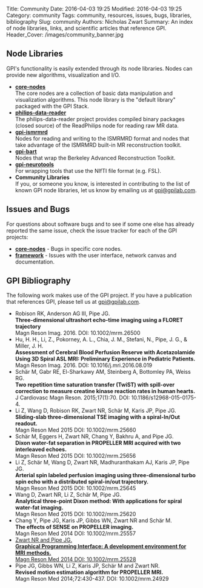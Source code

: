 Title: Community
Date: 2016-04-03 19:25
Modified: 2016-04-03 19:25
Category: community
Tags: community, resources, issues, bugs, libraries, bibliography
Slug: community
Authors: Nicholas Zwart
Summary: An index of node libraries, links, and scientific articles that reference GPI.
Header_Cover: /images/community_banner.jpg

## Node Libraries

GPI's functionality is easily extended through its node libraries. Nodes can
provide new algorithms, visualization and I/O.

* **[core-nodes](https://github.com/gpilab/core-nodes)**<br>
    The core nodes are a collection of basic data manipulation and
    visualization algorithms. This node library is the "default library"
    packaged with the GPI Stack.
* **[philips-data-reader](https://github.com/gpilab/philips-data-reader)**<br>
    The philips-data-reader project provides compiled binary packages (closed
    source) of the ReadPhilips node for reading raw MR data.
* **[gpi-ismrmrd](https://github.com/hansenms/gpi_ismrmrd/tree/master/ismrmrd/GPI)**<br>
    Nodes for reading and writing to the ISMRMRD format and nodes that take
    advantage of the ISMRMRD built-in MR reconstruction toolkit.
* **[gpi-bart](https://github.com/nckz/bart/tree/master/gpi)**<br>
    Nodes that wrap the Berkeley Advanced Reconstruction Toolkit.
* **[gpi-neurotools](https://github.com/aganders3/gpi-neurotools)**<br>
    For wrapping tools that use the NIfTI file format (e.g. FSL).
* **Community Libraries**<br>
    If you, or someone you know, is interested in contributing to the list of
    known GPI node libraries, let us know by emailing us at
    [gpi@gpilab.com](mailto:gpi@gpilab.com).

## Issues and Bugs

For questions about software bugs and to see if some one else has already
reported the same issue, check the issue tracker for each of the GPI projects:

* **[core-nodes](https://github.com/gpilab/core-nodes/issues)** - Bugs in
  specific core nodes.
* **[framework](https://github.com/gpilab/framework/issues)** - Issues with the
  user interface, network canvas and documentation.

## GPI Bibliography

The following work makes use of the GPI project. If you have a publication that
references GPI, please tell us at [gpi@gpilab.com](mailto:gpi@gpilab.com).

* Robison RK, Anderson AG III, Pipe JG.<br>
  **Three-dimensional ultrashort echo-time imaging using a FLORET trajectory**<br>
  Magn Reson Imag. 2016. DOI: 10.1002/mrm.26500
* Hu, H. H., Li, Z., Pokorney, A. L., Chia, J. M., Stefani, N., Pipe, J. G., &
  Miller, J. H.<br>
  **Assessment of Cerebral Blood Perfusion Reserve with Acetazolamide Using 3D
  Spiral ASL MRI: Preliminary Experience in Pediatric Patients.**<br> Magn
  Reson Imag. 2016. DOI: 10.1016/j.mri.2016.08.019
* Schär M, Gabr RE, El-Sharkawy AM, Steinberg A, Bottomley PA, Weiss RG.<br>
  **Two repetition time saturation transfer (TwiST) with spill-over correction
  to measure creatine kinase reaction rates in human hearts.**<br> J Cardiovasc
  Magn Reson. 2015;17(1):70. DOI: 10.1186/s12968-015-0175-4.
* Li Z, Wang D, Robison RK, Zwart NR, Schär M, Karis JP, Pipe JG.<br>
  **Sliding-slab three-dimensional TSE imaging with a spiral-In/Out
  readout.**<br> Magn Reson Med 2015 DOI: 10.1002/mrm.25660
* Schär M, Eggers H, Zwart NR, Chang Y, Bakhru A, and Pipe JG.<br> **Dixon
  water-fat separation in PROPELLER MRI acquired with two interleaved echoes.**
  <br>Magn Reson Med 2015 DOI: 10.1002/mrm.25656
* Li Z, Schär M, Wang D, Zwart NR, Madhuranthakam AJ, Karis JP, Pipe JG.<br>
  **Arterial spin labeled perfusion imaging using three-dimensional turbo spin
  echo with a distributed spiral-in/out trajectory.**<br> Magn Reson Med 2015
  DOI: 10.1002/mrm.25645
* Wang D, Zwart NR, Li Z, Schär M, Pipe JG.<br> **Analytical three-point Dixon
  method: With applications for spiral water-fat imaging.**<br> Magn Reson Med
  2015 DOI: 10.1002/mrm.25620
* Chang Y, Pipe JG, Karis JP, Gibbs WN, Zwart NR and Schär M.<br> **The effects
  of SENSE on PROPELLER imaging.**<br> Magn Reson Med 2014 DOI:
  10.1002/mrm.25557
* [Zwart NR and Pipe JG.<br> **Graphical Programming Interface: A development
  environment for MRI methods.**<br> Magn Reson Med 2014 DOI:
  10.1002/mrm.25528](http://onlinelibrary.wiley.com/doi/10.1002/mrm.25528/abstract)
* Pipe JG, Gibbs WN, Li Z, Karis JP, Schär M and Zwart NR.<br> **Revised motion
  estimation algorithm for PROPELLER MRI.**<br> Magn Reson Med 2014;72:430-437.
  DOI: 10.1002/mrm.24929
